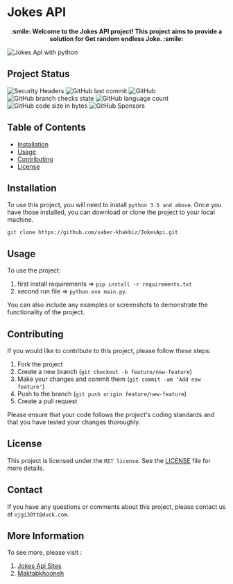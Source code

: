 # Jokes API

<p align="center"><strong>:smile: Welcome to the Jokes API project! This project aims to provide a solution for Get random endless Joke. :smile:</strong></p>

![Jokes ApI with python](https://github.com/saber-khakbiz/JokesApi/blob/master/images/JokesApi.jpg)

## Project Status

![Security Headers](https://img.shields.io/security-headers?url=https%3A%2F%2Fgithub.com%2Fsaber-khakbiz)
![GitHub last commit](https://img.shields.io/github/last-commit/saber-khakbiz/jokesapi)
![GitHub](https://img.shields.io/github/license/saber-khakbiz/jokesapi)
![GitHub branch checks state](https://img.shields.io/github/checks-status/saber-khakbiz/jokesapi/master)
![GitHub language count](https://img.shields.io/github/languages/count/saber-khakbiz/jokesapi)
![GitHub code size in bytes](https://img.shields.io/github/languages/code-size/saber-khakbiz/jokesapi)
![GitHub Sponsors](https://img.shields.io/github/sponsors/python)

## Table of Contents

- [Installation](#installation)
- [Usage](#usage)
- [Contributing](#contributing)
- [License](#license)

## Installation

To use this project, you will need to install `python 3.5 and above`. Once you have those installed, you can download or clone the project to your local machine.

`git clone https://github.com/saber-khakbiz/JokesApi.git`

## Usage

To use the project:

1. first install requirements => `pip install -r requirements.txt`
2. second run file => `python.exe main.py`.

You can also include any examples or screenshots to demonstrate the functionality of the project.

## Contributing

If you would like to contribute to this project, please follow these steps:

1. Fork the project
2. Create a new branch (`git checkout -b feature/new-feature`)
3. Make your changes and commit them (`git commit -am 'Add new feature'`)
4. Push to the branch (`git push origin feature/new-feature`)
5. Create a pull request

Please ensure that your code follows the project's coding standards and that you have tested your changes thoroughly.

## License

This project is licensed under the `MIT license`. See the [LICENSE](LICENSE) file for more details.

## Contact

If you have any questions or comments about this project, please contact us at `ojgi30tt@duck.com`.

## More Information

To see more, please visit :

1. [Jokes Api Sites](https://rapidapi.com/collection/jokes)
2. [Maktabkhooneh](https://maktabkhooneh.org/course/%D8%B4%DB%8C%D8%A1-%DA%AF%D8%B1%D8%A7%DB%8C%DB%8C-%D9%BE%D8%A7%DB%8C%D8%AA%D9%88%D9%86-mk2032/)
